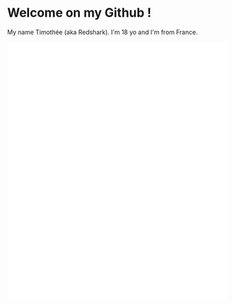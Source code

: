 # Welcome on my Github !

My name Timothée (aka Redshark). I'm 18 yo and I'm from France. 

![My different stats](https://github.com/Redshark61/Redshark61/blob/master/generated/overview.svg)
![My most used languages](https://github.com/Redshark61/Redshark61/blob/master/generated/languages.svg)

